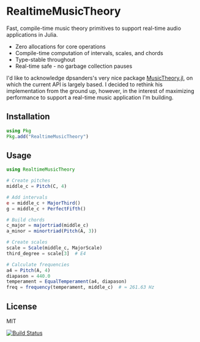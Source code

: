 # RealtimeMusicTheory
Fast, compile-time music theory primitives to support real-time audio applications in Julia.
- Zero allocations for core operations
- Compile-time computation of intervals, scales, and chords
- Type-stable throughout
- Real-time safe - no garbage collection pauses

I'd like to acknowledge dpsanders's very nice package [MusicTheory.jl](https://github.com/JuliaMusic/MusicTheory.jl), on which the current API is largely based. I decided to rethink his implementation from the ground up, however, in the interest of maximizing performance to support a real-time music application I'm building.

## Installation
```julia
using Pkg
Pkg.add("RealtimeMusicTheory")
```

## Usage
```julia
using RealtimeMusicTheory

# Create pitches
middle_c = Pitch(C, 4)

# Add intervals
e = middle_c + MajorThird()
g = middle_c + PerfectFifth()

# Build chords
c_major = majortriad(middle_c)
a_minor = minortriad(Pitch(A, 3))

# Create scales
scale = Scale(middle_c, MajorScale)
third_degree = scale[3]  # E4

# Calculate frequencies
a4 = Pitch(A, 4)
diapason = 440.0
temperament = EqualTemperament(a4, diapason)
freq = frequency(temperament, middle_c)  # ≈ 261.63 Hz
```

## License
MIT

[![Build Status](https://github.com/myersm0/RealtimeMusicTheory.jl/actions/workflows/CI.yml/badge.svg?branch=main)](https://github.com/myersm0/RealtimeMusicTheory.jl/actions/workflows/CI.yml?query=branch%3Amain)
